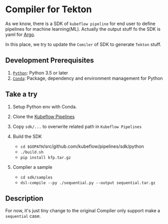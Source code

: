 # Compiler for Tekton

As we know, there is a SDK of `kubeflow pipeline` for end user to define pipelines for machine learning(ML). Actually the output stuff fo the SDK is yaml for [Argo](https://github.com/argoproj/argo).

In this place, we try to update the `Comiler` of SDK to generate `Tekton` stuff.

## Development Prerequisites
1. [`Python`](https://www.python.org/downloads/): Python 3.5 or later  
2. [`Conda`](https://docs.conda.io/en/latest/): Package, dependency and environment management for Python


## Take a try  

1. Setup Python env with Conda.

2. Clone the [Kubeflow Pipelines](https://github.com/kubeflow/pipelines)  

3. Copy `sdk/...` to overwrite related path in `Kubeflow Pipelines`

4. Build the SDK

    - `cd $GOPATH`/src/github.com/kubeflow/pipelines/sdk/python  
    - `./build.sh`  
    - `pip install kfp.tar.gz`  

5. Complier a sample

    - `cd sdk/samples`  
    - `dsl-compile --py ./sequential.py --output sequential.tar.gz`


## Description

For now, it's just tiny change to the original Compiler only support make a `sequential` case.







